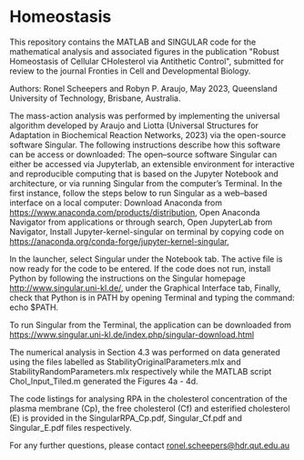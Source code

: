 # Homeostasis
This repository contains the MATLAB and SINGULAR code for the mathematical analysis and associated figures in the publication "Robust Homeostasis of Cellular CHolesterol via Antithetic Control", submitted for review to the journal Fronties in Cell and Developmental Biology.

Authors: Ronel Scheepers and Robyn P. Araujo, May 2023, Queensland University of Technology, Brisbane, Australia.

The mass-action analysis was performed by implementing the universal algorithm developed by Araujo and Liotta (Universal Structures for Adaptation in Biochemical Reaction Networks, 2023) via the open-source software Singular. 
The following instructions describe how this software can be access or downloaded:
The open–source software Singular can either be accessed via Jupyterlab, an extensible environment for interactive and reproducible computing that is based on the Jupyter Notebook and architecture, or via running Singular from the computer’s Terminal. In the first instance, follow the steps below to run Singular as a web–based interface on a local computer:
Download Anaconda from https://www.anaconda.com/products/distribution,
Open Anaconda Navigator from applications or through search,
Open JupyterLab from Navigator,
Install Jupyter-kernel-singular on terminal by copying code on  https://anaconda.org/conda-forge/jupyter-kernel-singular,

In the launcher, select Singular under the Notebook tab. The active file is now ready for the code to be entered.
If the code does not run, install Python by following the instructions on the Singular homepage http://www.singular.uni-kl.de/, under the Graphical Interface tab,
Finally, check that Python is in PATH by opening Terminal and typing the command: echo $PATH.

To run Singular from the Terminal, the application can be downloaded from
https://www.singular.uni-kl.de/index.php/singular-download.html

The numerical analysis in Section 4.3 was performed on data generated using the files labelled as StabilityOriginalParameters.mlx and StabilityRandomParameters.mlx respectively while the MATLAB script Chol_Input_Tiled.m generated the Figures 4a - 4d.


The code listings for analysing RPA in the cholesterol concentration of the plasma membrane (Cp), the free cholesterol (Cf) and esterified cholesterol (E) is provided in the SingularRPA_Cp.pdf, Singular_Cf.pdf and Singular_E.pdf files respectively.

For any further questions, please contact ronel.scheepers@hdr.qut.edu.au
